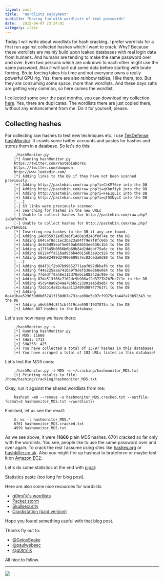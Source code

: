 ```yaml
---
layout: post
title:  "Wordlists enjoyment"
subtitle: "Having fun with wordlists of real passwords"
date:   2015-04-07 23:34:01
category: itsec
---
```


Today I will write about wordlists for hash cracking. I prefer wordlists for a first run against collected hashes which I want to crack. Why? Because these wordlists are mainly build upon leaked databases with real login data from humans. And humans are tending to make the same password over and over. Even two persons which are unknown to each other might use the same password.
Also it will sort out some data before starting with brute forcing. Brute forcing takes his time and not everyone owns a really powerful GPU rig. Yes, there are also rainbow tables, I like them, too. But they are consuming some space, more than wordlists. And these days salts are getting very common, so here comes the wordlist.

I collected some over the past months, you can download my collection [here](http://wordlists.capsop.com/). Yes, there are duplicates. The wordlists there are just copied there, without any enhancement from me. Do it for yourself, please.

## Collecting hashes
For collecting raw hashes to test new techniques etc. I use [TekDefense hashMonitor](https://github.com/1aN0rmus/TekDefense-hashMonitor). It crawls some twitter accounts and pastes for hashes and stores them in a database.
So let's do this:

        ./hashMonitor.py
        [*] Running hashMonitor.py
        https://twitter.com/PastebinDorks
        https://twitter.com/dumpmon
        http://www.leakedin.com/
        [*] Adding links to the DB if they have not been scanned previously.
        [+] Adding http://pastebin.com/raw.php?i=ChKM76se into the DB
        [+] Adding http://pastebin.com/raw.php?i=qKbnfiyk into the DB
        [+] Adding http://pastebin.com/raw.php?i=FeE1gLix into the DB
        [+] Adding http://pastebin.com/raw.php?i=qf0XNyLX into the DB
        [...]
        [-] 63 links were previously scanned
        [+] Searching for hashes in the new URLs
        [-] Unable to collect hashes for http://pastebin.com/raw.php?i=QaYcWuTA
        [-] Unable to collect hashes for http://pastebin.com/raw.php?i=vTbHbb5L
        [*] Inserting new hashes to the DB if any are found.
        [+] Adding 148d35931ed53e6f1480a3d248f8d74e to the DB
        [+] Adding b84cef8dc1ec2ba23a04ff9e7f8fc66b to the DB
        [+] Adding 4e3d0d95eaf5e059ab66b53ee638c1b3 to the DB
        [+] Adding a17f645b0056b6b69b84d2dddbf75a6c to the DB
        [+] Adding 68224ffa51bad93bb4d0156b3e92c928 to the DB
        [+] Adding 20e682499d2490e60957ec82ceda0d80 to the DB
        [...]
        [+] Adding d04f31f2b07b99652771aaf097dbbaf6 to the DB
        [+] Adding f44a225aaa7416a9f9defb36e868e084 to the DB
        [+] Adding 7fdedff9a46e112d70ebcb88342dc99e to the DB
        [+] Adding 87da513f66c7102dc9b986af2d3727b7b7bc7f1c to the DB
        [+] Adding 45c948a0954aa78bb5c23801aa5d9eb7 to the DB
        [+] Adding 72d2b14a82c4aaa112409d887477637c to the DB
        [+] Adding 6e4e1baa529639d0b65741f138db7a731cad08e5e97cf9975cfa44fa7db52343 to the DB
        [+] Adding a6eb594c8f1cbf4f9cae598f1937875a to the DB
        [+] Added 887 Hashes to the Database

Let's see how many we have there:

        ./hashMonitor.py -s
        [*] Running hashMonitor.py
        [+] MD5: 11660
        [+] SHA1: 1712
        [+] SHA256: 425
        [+] You have collected a total of 13797 hashes in this database!
        [+] You have scraped a total of 183 URLs listed in this database!


Let's test the *MD5* ones:

        ./hashMonitor.py -l MD5 -o ~/cracking/hashmonitor_MD5.txt
        [+] Printing results to file: /home/hashing/cracking/hashmonitor_MD5.txt

Okay, run it against the shared wordlists from me:

        hashcat -m0 --remove -o hashmonitor_MD5.cracked.txt --outfile-format=3 hashmonitor_MD5.txt ~/wordlists/

Finished, let us see the result:

        $: wc -l hashmonitor_MD5.*
        6701 hashmonitor_MD5.cracked.txt
        4959 hashmonitor_MD5.txt

As we see above, it were **11660** plain MD5 hashes. 6701 cracked so far only with the wordlists. You see, people like to use the same password over and over again. To crack the rest I assume using sites like [hashes.org](http://hashes.org/) or [hashkiller.co.uk](http://hashkiller.co.uk/md5-decrypter.aspx). Also you might fire up hashcat to bruteforce or maybe test it on [Amazon EC2](http://du.nham.ca/blog/posts/2013/03/08/password-cracking-on-amazon-ec2/).

Let's do some statistics at the end with [pipal](https://github.com/digininja/pipal):

[Statistics paste](https://0bin.capsop.com/?a1cdd84b92a0190f#db/tgYQVfQgPclxAm9hvVhMSN0/Hrp5n78/THy/90ps=) (too long for blog post).

Here are also some nice resources for wordlists:

- [g0tmi1k's wordlists](https://blog.g0tmi1k.com/2011/06/dictionaries-wordlists/)
- [Packet storm](http://packetstormsecurity.com/Crackers/wordlists/)
- [Skullsecurity](https://wiki.skullsecurity.org/Passwords)
- [Crackstation (paid version)](https://crackstation.net/buy-crackstation-wordlist-password-cracking-dictionary.htm)

Hope you found something useful with that blog post.

Thanks fly out to:

- [@GelosSnake](https://twitter.com/GelosSnake)
- [@paulwebsec](https://twitter.com/PaulWebSec)
- [@g0tm1lk](https://twitter.com/g0tmi1k)

All nice to follow.


----------
![](https://i.imgur.com/0kM42qR.jpg)